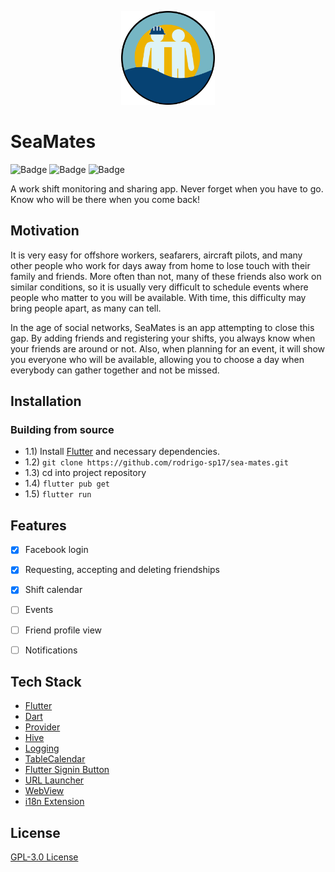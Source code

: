 <p align="center">
<img height="150" src="assets/icon.png"/>
</p>

# SeaMates
![Badge](https://img.shields.io/github/v/release/rodrigo-sp17/sea-mates)
![Badge](https://img.shields.io/github/last-commit/rodrigo-sp17/sea-mates)
![Badge](https://img.shields.io/github/issues/rodrigo-sp17/sea-mates)

A work shift monitoring and sharing app. Never forget when you have to go. Know who will be there when you come back!


## Motivation

It is very easy for offshore workers, seafarers, aircraft pilots, and many other people who work for days away
from home to lose touch with their family and friends. More often than not, many of these friends also work on similar
conditions, so it is usually very difficult to schedule events where people who matter to you will be available. With
time, this difficulty may bring people apart, as many can tell.

In the age of social networks, SeaMates is an app attempting to close this gap. By adding friends and registering your
shifts, you always know when your friends are around or not. Also, when planning for an event, it will show you everyone
who will be available, allowing you to choose a day when everybody can gather together and not be missed.


## Installation
### Building from source
- 1.1) Install [Flutter](https://flutter.dev/docs/get-started/install) and necessary dependencies.
- 1.2) `git clone https://github.com/rodrigo-sp17/sea-mates.git`
- 1.3) cd into project repository
- 1.4) `flutter pub get`
- 1.5) `flutter run`


## Features
- [x] Facebook login
- [x] Requesting, accepting and deleting friendships
- [x] Shift calendar
- [ ] Events
- [ ] Friend profile view
- [ ] Notifications


## Tech Stack
- [Flutter](https://flutter.dev/)
- [Dart](https://dart.dev/)
- [Provider](https://pub.dev/packages/provider)
- [Hive](https://pub.dev/packages/hive)
- [Logging](https://pub.dev/packages/logging) 
- [TableCalendar](https://pub.dev/packages/table_calendar)
- [Flutter Signin Button](https://pub.dev/packages/flutter_signin_button)
- [URL Launcher](https://pub.dev/packages/url_launcher)
- [WebView](https://pub.dev/packages/webview_flutter)
- [i18n Extension](https://pub.dev/packages/i18n_extension)

## License
[GPL-3.0 License](https://github.com/rodrigo-sp17/sea-mates/COPYING)